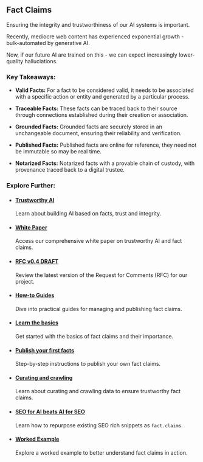 ## Fact Claims

Ensuring the integrity and trustworthiness of our AI systems is important. 

Recently, mediocre web content has experienced exponential growth - bulk-automated by generative AI. 

Now, if our future AI are trained on this - we can expect increasingly lower-quality halluciations.

### Key Takeaways:

- **Valid Facts:** For a fact to be considered valid, it needs to be associated with a specific action or entity and generated by a particular process.

- **Traceable Facts:** These facts can be traced back to their source through connections established during their creation or association.

- **Grounded Facts:** Grounded facts are securely stored in an unchangeable document, ensuring their reliability and verification.

- **Published Facts:** Published facts are online for reference, they need not be immutable so may be real time.

- **Notarized Facts:** Notarized facts with a provable chain of custody, with provenance traced back to a digital trustee.

### Explore Further:

- #### [Trustworthy AI](./www/content/trust/index.md)
  Learn about building AI based on facts, trust and integrity.

- #### [White Paper](./www/content/paper/index.md)
  Access our comprehensive white paper on trustworthy AI and fact claims.

- #### [RFC v0.4 DRAFT](./www/content/rfc/draft.md)
  Review the latest version of the Request for Comments (RFC) for our project.

- #### [How-to Guides](./www/content/howto/index.md)
  Dive into practical guides for managing and publishing fact claims.

- #### [Learn the basics](./www/content/howto/begin.md)
  Get started with the basics of fact claims and their importance.

- #### [Publish your first facts](./www/content/howto/fact.claims.md)
  Step-by-step instructions to publish your own fact claims.

- #### [Curating and crawling](./www/content/howto/crawling.md)
  Learn about curating and crawling data to ensure trustworthy fact claims.

- #### [SEO for AI beats AI for SEO](./www/content/howto/seo.md)
  Learn how to repurpose existing SEO rich snippets as `fact.claims`.

- #### [Worked Example](./www/fact.claims)
  Explore a worked example to better understand fact claims in action.